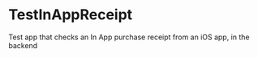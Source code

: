 TestInAppReceipt
================

Test app that checks an In App purchase receipt from an iOS app, in the backend
